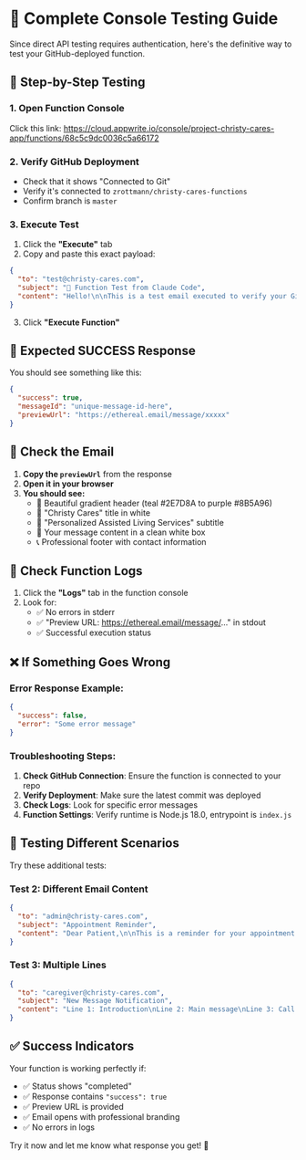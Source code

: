 # 🧪 Complete Console Testing Guide

Since direct API testing requires authentication, here's the definitive way to test your GitHub-deployed function.

## 🎯 Step-by-Step Testing

### 1. Open Function Console
Click this link: https://cloud.appwrite.io/console/project-christy-cares-app/functions/68c5c9dc0036c5a66172

### 2. Verify GitHub Deployment
- Check that it shows "Connected to Git"
- Verify it's connected to `zrottmann/christy-cares-functions`
- Confirm branch is `master`

### 3. Execute Test
1. Click the **"Execute"** tab
2. Copy and paste this exact payload:

```json
{
  "to": "test@christy-cares.com",
  "subject": "🧪 Function Test from Claude Code",
  "content": "Hello!\n\nThis is a test email executed to verify your GitHub-deployed Appwrite function.\n\n✅ Function ID: 68c5c9dc0036c5a66172\n✅ Repository: zrottmann/christy-cares-functions\n✅ Branch: master\n✅ Deployment: GitHub integration\n\nIf you're seeing this with beautiful Christy Cares branding, your function is working perfectly!\n\nFeatures to check:\n- Professional gradient header (teal to purple)\n- Christy Cares logo and branding\n- Clean white content box\n- Professional footer\n- Preview URL in response\n\nBest regards,\nClaude Code Testing System"
}
```

3. Click **"Execute Function"**

## 🎉 Expected SUCCESS Response

You should see something like this:

```json
{
  "success": true,
  "messageId": "unique-message-id-here",
  "previewUrl": "https://ethereal.email/message/xxxxx"
}
```

## 🔗 Check the Email

1. **Copy the `previewUrl`** from the response
2. **Open it in your browser**
3. **You should see:**
   - 🎨 Beautiful gradient header (teal #2E7D8A to purple #8B5A96)
   - 🏢 "Christy Cares" title in white
   - 📝 "Personalized Assisted Living Services" subtitle
   - 📄 Your message content in a clean white box
   - 📞 Professional footer with contact information

## 📝 Check Function Logs

1. Click the **"Logs"** tab in the function console
2. Look for:
   - ✅ No errors in stderr
   - ✅ "Preview URL: https://ethereal.email/message/..." in stdout
   - ✅ Successful execution status

## ❌ If Something Goes Wrong

### Error Response Example:
```json
{
  "success": false,
  "error": "Some error message"
}
```

### Troubleshooting Steps:
1. **Check GitHub Connection**: Ensure the function is connected to your repo
2. **Verify Deployment**: Make sure the latest commit was deployed
3. **Check Logs**: Look for specific error messages
4. **Function Settings**: Verify runtime is Node.js 18.0, entrypoint is `index.js`

## 🚀 Testing Different Scenarios

Try these additional tests:

### Test 2: Different Email Content
```json
{
  "to": "admin@christy-cares.com",
  "subject": "Appointment Reminder",
  "content": "Dear Patient,\n\nThis is a reminder for your appointment tomorrow at 2:00 PM with Dr. Smith.\n\nPlease arrive 15 minutes early.\n\nBest regards,\nChristy Cares Team"
}
```

### Test 3: Multiple Lines
```json
{
  "to": "caregiver@christy-cares.com",
  "subject": "New Message Notification",
  "content": "Line 1: Introduction\nLine 2: Main message\nLine 3: Call to action\nLine 4: Closing"
}
```

## ✅ Success Indicators

Your function is working perfectly if:
- ✅ Status shows "completed"
- ✅ Response contains `"success": true`
- ✅ Preview URL is provided
- ✅ Email opens with professional branding
- ✅ No errors in logs

Try it now and let me know what response you get! 🎯